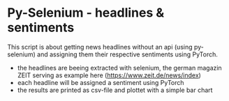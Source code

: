 # Py-Selenium - headlines & sentiments

This script is about getting news headlines without an api (using py-selenium) and assigning them their respective sentiments using PyTorch.

* the headlines are beeing extracted with selenium, the german magazin ZEIT serving as example here (https://www.zeit.de/news/index)
* each headline will be assigned a sentiment using PyTorch
* the results are printed as csv-file and plottet with a simple bar chart

